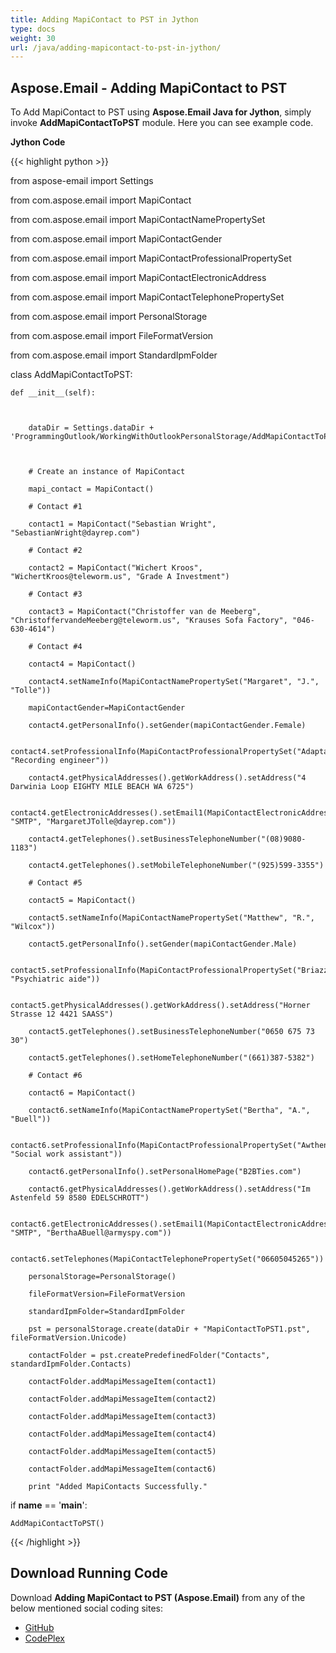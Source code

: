 ```yaml
---
title: Adding MapiContact to PST in Jython
type: docs
weight: 30
url: /java/adding-mapicontact-to-pst-in-jython/
---
```


## **Aspose.Email - Adding MapiContact to PST**
To Add MapiContact to PST using **Aspose.Email Java for Jython**, simply invoke **AddMapiContactToPST** module. Here you can see example code.

**Jython Code**

{{< highlight python >}}

 from aspose-email import Settings

from com.aspose.email import MapiContact

from com.aspose.email import MapiContactNamePropertySet

from com.aspose.email import MapiContactGender

from com.aspose.email import MapiContactProfessionalPropertySet

from com.aspose.email import MapiContactElectronicAddress

from com.aspose.email import MapiContactTelephonePropertySet

from com.aspose.email import PersonalStorage

from com.aspose.email import FileFormatVersion

from com.aspose.email import StandardIpmFolder

class AddMapiContactToPST:

    def __init__(self):



        dataDir = Settings.dataDir + 'ProgrammingOutlook/WorkingWithOutlookPersonalStorage/AddMapiContactToPST/'



        # Create an instance of MapiContact

        mapi_contact = MapiContact()

        # Contact #1

        contact1 = MapiContact("Sebastian Wright", "SebastianWright@dayrep.com")

        # Contact #2

        contact2 = MapiContact("Wichert Kroos", "WichertKroos@teleworm.us", "Grade A Investment")

        # Contact #3

        contact3 = MapiContact("Christoffer van de Meeberg", "ChristoffervandeMeeberg@teleworm.us", "Krauses Sofa Factory", "046-630-4614")

        # Contact #4

        contact4 = MapiContact()

        contact4.setNameInfo(MapiContactNamePropertySet("Margaret", "J.", "Tolle"))

        mapiContactGender=MapiContactGender

        contact4.getPersonalInfo().setGender(mapiContactGender.Female)

        contact4.setProfessionalInfo(MapiContactProfessionalPropertySet("Adaptaz", "Recording engineer"))

        contact4.getPhysicalAddresses().getWorkAddress().setAddress("4 Darwinia Loop EIGHTY MILE BEACH WA 6725")

        contact4.getElectronicAddresses().setEmail1(MapiContactElectronicAddress("Hisen1988", "SMTP", "MargaretJTolle@dayrep.com"))

        contact4.getTelephones().setBusinessTelephoneNumber("(08)9080-1183")

        contact4.getTelephones().setMobileTelephoneNumber("(925)599-3355")

        # Contact #5

        contact5 = MapiContact()

        contact5.setNameInfo(MapiContactNamePropertySet("Matthew", "R.", "Wilcox"))

        contact5.getPersonalInfo().setGender(mapiContactGender.Male)

        contact5.setProfessionalInfo(MapiContactProfessionalPropertySet("Briazz", "Psychiatric aide"))

        contact5.getPhysicalAddresses().getWorkAddress().setAddress("Horner Strasse 12 4421 SAASS")

        contact5.getTelephones().setBusinessTelephoneNumber("0650 675 73 30")

        contact5.getTelephones().setHomeTelephoneNumber("(661)387-5382")

        # Contact #6

        contact6 = MapiContact()

        contact6.setNameInfo(MapiContactNamePropertySet("Bertha", "A.", "Buell"))

        contact6.setProfessionalInfo(MapiContactProfessionalPropertySet("Awthentikz", "Social work assistant"))

        contact6.getPersonalInfo().setPersonalHomePage("B2BTies.com")

        contact6.getPhysicalAddresses().getWorkAddress().setAddress("Im Astenfeld 59 8580 EDELSCHROTT")

        contact6.getElectronicAddresses().setEmail1(MapiContactElectronicAddress("Experwas", "SMTP", "BerthaABuell@armyspy.com"))

        contact6.setTelephones(MapiContactTelephonePropertySet("06605045265"))

        personalStorage=PersonalStorage()

        fileFormatVersion=FileFormatVersion

        standardIpmFolder=StandardIpmFolder

        pst = personalStorage.create(dataDir + "MapiContactToPST1.pst", fileFormatVersion.Unicode)

        contactFolder = pst.createPredefinedFolder("Contacts", standardIpmFolder.Contacts)

        contactFolder.addMapiMessageItem(contact1)

        contactFolder.addMapiMessageItem(contact2)

        contactFolder.addMapiMessageItem(contact3)

        contactFolder.addMapiMessageItem(contact4)

        contactFolder.addMapiMessageItem(contact5)

        contactFolder.addMapiMessageItem(contact6)

        print "Added MapiContacts Successfully."





if __name__ == '__main__':        

    AddMapiContactToPST()

{{< /highlight >}}
## **Download Running Code**
Download **Adding MapiContact to PST (Aspose.Email)** from any of the below mentioned social coding sites:

- [GitHub](https://github.com/aspose-email/Aspose.Email-for-Java/releases/tag/Aspose.Email_Java_for_Jython-v1.0)
- [CodePlex](https://archive.codeplex.com/?p=asposeemailjavajython)
